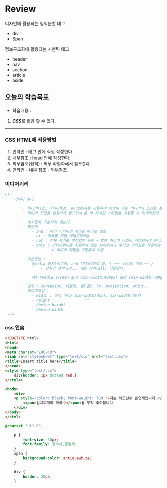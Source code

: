 # Review
디자인에 활용되는 영역분할 태그
- div
- Span

정보구조화에 활용되는 시멘틱 태그
- header
- nav
- section
- article
- aside

## 오늘의 학습목표
- 학습내용 :
1) ***CSS***를 활용 할 수 있다.

------------------------------------------------------------------------------------------------

### CSS HTML에 적용방법
1. 인라인 : 태그 안에 직접 작성한다.
2. 내부참조 : head 안에 작성한다.
3. 외부참조(원칙) : 외부 파일화해서 참조한다
4. 인라인 - 내부 참조 - 외부참조 


### 미디어쿼리
```html
<!-- 
	미디어 쿼리

		. 미디어타입, 미디어특성, 논리연산자를 이용하여 대상이 되는 미디어의 조건을 설정한다.
		. 미디어 조건을 설정하게 됨으로써 좀 더 자세한 스타일을 지정할 수 있게되었다.

		. 대소문자 구분하지 않는다.
		. 연산자
			- and : 여러 미디어의 특징을 하나로 결합
			- or : 적용할 개별 개별미디어들
			- not : 전체 쿼리를 부정할때 사용 > 앞에 미디어 타입이 지정되어야 한다.
			- only : 미디어쿼리를 지원하지 않는 브라우저가 주어진 스타일을 적용하는 것 방지
					 > 미디어 타입을 지정후에 사용

		. 기본문법 :
			@media 장치(미디어) and (미디어특성:값) { ~~~ 스타일 적용 ~~ }
				- 장치가 생략되면... 모든 장치(all) 적용된다.

			예) @media screen and (min-width:400px) and (max-width:700px) {~~}

		. 장치 : screen(pc, 테블릿, 핸드폰), TV, projection, print...
		. 미디어특성 : 
			- width : 창의 너비> min-width(최소), max-width(최대)
			- height : 				""
			- device-height
			- device-width
 -->		
```


### css 연습
```html
<!DOCTYPE html>
<html>
<head>
<meta charset="EUC-KR">
<link rel="stylesheet" type="text/css" href="test.css">
<title>Insert title here</title>
</head>
<style type="text/css">
	div{border: 2px dotted red;}
</style>

<body>
	<div>
	<p style="color: black; font-weight: 700;">저는 체조선수 손연재입니다.</p>
		<span>김치찌개와 막국수</span>를 무척 좋아합니다.
	</div>
</body>
</html>
```

```css
@charset "utf-8";

	p {
		font-size: 30px;
		font-family: 궁서체,굴림체;
	}
	span {
		background-color: antiquewhite;
	}

	div {
		border: 20px;
	}
```
